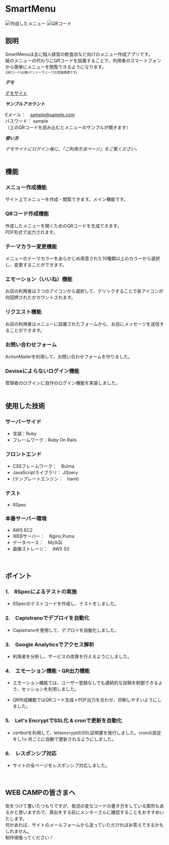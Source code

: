 # SmartMenu
  
![作成したメニュー](https://github.com/shirotaro3/images/blob/master/smartmenu.png?raw=true)
![QRコード](https://github.com/shirotaro3/images/blob/master/qrcode.png?raw=true)

## 説明  
  
SmartMenuは主に個人経営の飲食店など向けのメニュー作成アプリです。  
紙のメニューの代わりにQRコードを設置することで、利用者のスマートフォンから簡単にメニューを閲覧できるようになります。  
<span style="font-size: 10px">(QRコードは(株)デンソーウェーブの登録商標です)</span>  

***デモ***  
  
[デモサイト](https://smartmenu.tokyo)  
  
***サンプルアカウント***  
  
Eメール：　sample@sample.com  
パスワード： sample  
（上のQRコードを読み込むとメニューのサンプルが開きます）
  
***使い方***  
  
*デモサイトにログイン後に、「ご利用方法ページ」をご覧ください。*  
<br>
  
## 機能  
  
### メニュー作成機能  
サイト上でメニューを作成・閲覧できます。メイン機能です。  
  
### QRコード作成機能  
作成したメニューを開くためのQRコードを生成できます。  
PDF形式で出力されます。 
  
### テーマカラー変更機能  
メニューのテーマカラーをあらかじめ用意された10種類以上のカラーから選択し、変更することができます。  
  
### エモーション（いいね）機能  
お店の利用者は３つのアイコンから選択して、クリックすることで各アイコンが何回押されたかカウントされます。  
  
### リクエスト機能  
お店の利用者はメニューに設置されたフォームから、お店にメッセージを送信することができます。  

### お問い合わせフォーム  
ActionMailerを利用して、お問い合わせフォームを作りました。

### Deviseによらないログイン機能  
管理者のログインに自作のログイン機能を実装しました。  
<br>

## 使用した技術  
  
### サーバーサイド  
- 言語：Ruby  
- フレームワーク：Ruby On Rails  
  
### フロントエンド  
- CSSフレームワーク：　Bulma  
- JavaScriptライブラリ： JQuery  
- (テンプレートエンジン：　haml)  
  
### テスト  
- RSpec  
  
### 本番サーバー環境  
- AWS EC2  
- WEBサーバー：　Nginx,Puma  
- データベース：　MySQL  
- 画像ストレージ：　AWS S3  
  
<br>

## ポイント   
  
### 1.　RSpecによるテストの実施  
- RSpecのテストコードを作成し、テストをしました。  
  
### 2.　Capistranoでデプロイを自動化  
- Capistranoを使用して、デプロイを自動化しました。  
  
### 3.　Google Analyticsでアクセス解析  
- 利用者を分析し、サービスの改善を行えるようにしました。
  
### 4.　エモーション機能・QR出力機能  
- エモーション機能では、ユーザー登録なしでも連続的な投稿を制御できるよう、セッションを利用しました。  
  
- QR作成機能ではQRコード生成＋PDF出力を合わせ、印刷しやすいようにしました。  
  
### 5.　Let's EncryptでSSL化 & cronで更新を自動化  
- certbotを利用して、letsencryptのSSL証明書を発行しました。cronの設定をし1ヶ月ごとに自動で更新されるようにしました。  
  
### 6.　レスポンシブ対応  
- サイトの全ページをレスポンシブ対応しました。  
<br>
  
## WEB CAMPの皆さまへ  
気をつけて書いたつもりですが、我流の変なコードの書き方をしている箇所もあるかと思いますので、真似をする前にメンターさんに確認することをおすすめいたします。  
何かあれば、サイトのメールフォームから送っていただければお答えできるかもしれません。  
制作頑張ってください！